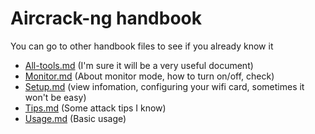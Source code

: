 # Aircrack-ng handbook

You can go to other handbook files to see if you already know it

- [All-tools.md](/Aircrack-ng-tools.md) (I'm sure it will be a very useful document)
- [Monitor.md](/Monitor.md) (About monitor mode, how to turn on/off, check)
- [Setup.md](/Setup.md) (view infomation, configuring your wifi card, sometimes it won't be easy)
- [Tips.md](/Tips.md) (Some attack tips I know)
- [Usage.md](/Usage.md) (Basic usage)
